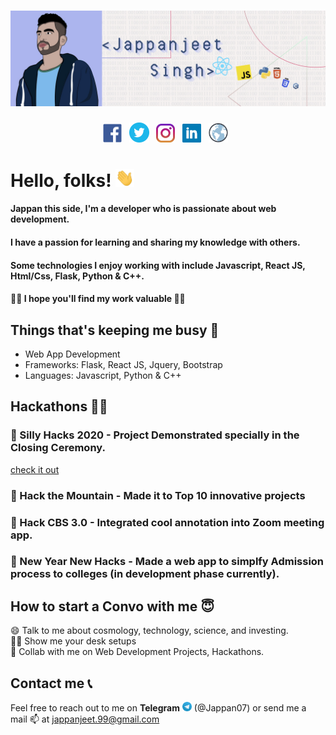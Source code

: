 # <a href="https://jappan07.github.io">![jappan header](https://github.com/Jappan07/Jappan07/blob/master/assets/githubBannerNew.jpg)</a>
<p align='center'>
<a href="https://www.facebook.com/jappan.jeet.9/" ><img height="30" src="https://github.com/Jappan07/Jappan07/blob/master/assets/facebook.png"></a>&nbsp;&nbsp;
<a href="https://twitter.com/jappanjeet" ><img height="32" src="https://github.com/Jappan07/Jappan07/blob/master/assets/twitter.png"></a>&nbsp;&nbsp;
<a href="https://www.instagram.com" ><img height="30" src="https://github.com/Jappan07/Jappan07/blob/master/assets/instagram.jpg"></a>&nbsp;&nbsp;
<a href="https://www.linkedin.com/in/jappanjeet-singh/" target="_blank"><img height="30" src="https://github.com/Jappan07/Jappan07/blob/master/assets/linkedin.png"></a>&nbsp;&nbsp;
<a href="https://jappan07.github.io" ><img height="31px" src="https://github.com/Jappan07/Jappan07/blob/master/assets/Globe.png"></a>&nbsp;&nbsp;
</p>

# Hello, folks! <img src="https://github.com/Jappan07/Jappan07/blob/master/assets/wave_hand.gif" width="30px">

#### Jappan this side, I'm a developer who is passionate about web development. 
#### I have a passion for learning and sharing my knowledge with others.
#### Some technologies  I enjoy working with include  Javascript, React JS, Html/Css, Flask, Python & C++.
#### 🙏🏻 I hope you'll find my work valuable 🙏🏻
## Things that's keeping me busy 🧠
* Web App Development
* Frameworks: Flask, React JS, Jquery, Bootstrap
* Languages: Javascript, Python & C++
## Hackathons 🧑‍💻
### 🚀 Silly Hacks 2020 - Project Demonstrated specially in the Closing Ceremony.
[check it out](https://www.youtube.com/watch?v=B66ZZ3z1FTs)

### 🚀 Hack the Mountain - Made it to Top 10 innovative projects

### 🚀 Hack CBS 3.0 - Integrated cool annotation into Zoom meeting app.

### 🚀 New Year New Hacks - Made a web app to simplfy Admission process to colleges (in development phase currently).

## How to start a Convo with me 😇
😄 Talk to me about cosmology, technology, science, and investing. <br>
🧑‍💻 Show me your desk setups <br>
🤝 Collab with me on Web Development Projects, Hackathons.
<br>
## Contact me 📞
Feel free to reach out to me on **Telegram** <img width="15px" src="https://github.com/Jappan07/Jappan07/blob/master/assets/Telegram_logo.png"> (@Jappan07) or send me a mail 📫 at <a href="mailto: jappanjeet.99@gmail.com">jappanjeet.99@gmail.com</a>

## 

<!--
**Jappan07/Jappan07** is a ✨ _special_ ✨ repository because its `README.md` (this file) appears on your GitHub profile.

Here are some ideas to get you started:

- 🔭 I’m currently working on ...
- 🌱 I’m currently learning ...
- 👯 I’m looking to collaborate on ...
- 🤔 I’m looking for help with ...
- 💬 Ask me about ...
- 📫 How to reach me: ...
- 😄 Pronouns: ...
- ⚡ Fun fact: ...
-->
